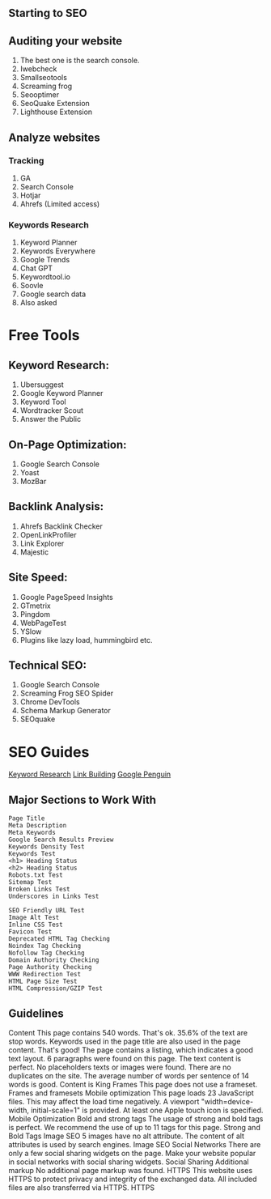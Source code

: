 ## Starting to SEO

## Auditing your website

1. The best one is the search console.
2. Iwebcheck
3. Smallseotools
4. Screaming frog
5. Seooptimer
6. SeoQuake Extension
7. Lighthouse Extension

## Analyze websites

### Tracking

1. GA
2. Search Console
3. Hotjar
4. Ahrefs (Limited access)

### Keywords Research

1. Keyword Planner
2. Keywords Everywhere
3. Google Trends
4. Chat GPT
5. Keywordtool.io
6. Soovle
7. Google search data
8. Also asked

# Free Tools

## Keyword Research:

1. Ubersuggest
2. Google Keyword Planner
3. Keyword Tool
4. Wordtracker Scout
5. Answer the Public

## On-Page Optimization:

1. Google Search Console
2. Yoast
3. MozBar

## Backlink Analysis:

1. Ahrefs Backlink Checker
2. OpenLinkProfiler
3. Link Explorer
4. Majestic

## Site Speed:

1. Google PageSpeed Insights
2. GTmetrix
3. Pingdom
4. WebPageTest
5. YSlow
6. Plugins like lazy load, hummingbird etc.

## Technical SEO:

1. Google Search Console
2. Screaming Frog SEO Spider
3. Chrome DevTools
4. Schema Markup Generator
5. SEOquake

# SEO Guides

[Keyword Research](https://backlinko.com/keyword-research)
[Link Building](https://backlinko.com/link-building)
[Google Penguin](https://en.wikipedia.org/wiki/Google_Penguin)


## Major Sections to Work With
    Page Title
    Meta Description
    Meta Keywords
    Google Search Results Preview
    Keywords Density Test
    Keywords Test
    <h1> Heading Status
    <h2> Heading Status
    Robots.txt Test
    Sitemap Test
    Broken Links Test
    Underscores in Links Test

    SEO Friendly URL Test
    Image Alt Test
    Inline CSS Test
    Favicon Test
    Deprecated HTML Tag Checking
    Noindex Tag Checking
    Nofollow Tag Checking
    Domain Authority Checking
    Page Authority Checking
    WWW Redirection Test
    HTML Page Size Test
    HTML Compression/GZIP Test

## Guidelines

Content
This page contains 540 words. That's ok.
35.6% of the text are stop words.
Keywords used in the page title are also used in the page content. That's good!
The page contains a listing, which indicates a good text layout.
6 paragraphs were found on this page.
The text content is perfect.
No placeholders texts or images were found.
There are no duplicates on the site.
The average number of words per sentence of 14 words is good.
Content is King
Frames
This page does not use a frameset.
Frames and framesets
Mobile optimization
This page loads 23 JavaScript files. This may affect the load time negatively.
A viewport "width=device-width, initial-scale=1" is provided.
At least one Apple touch icon is specified.
Mobile Optimization
Bold and strong tags
The usage of strong and bold tags is perfect. We recommend the use of up to 11 tags for this page.
Strong and Bold Tags
Image SEO
5 images have no alt attribute. The content of alt attributes is used by search engines.
Image SEO
Social Networks
There are only a few social sharing widgets on the page. Make your website popular in social networks with social sharing widgets.
Social Sharing
Additional markup
No additional page markup was found.
HTTPS
This website uses HTTPS to protect privacy and integrity of the exchanged data.
All included files are also transferred via HTTPS.
HTTPS
